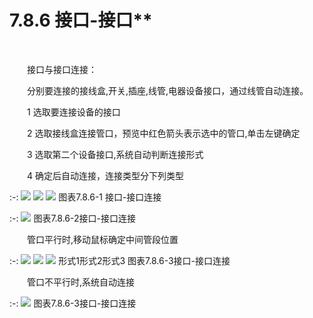 # 7.8.6 接口\-接口**
<br/>

&emsp;&emsp;接口与接口连接：

&emsp;&emsp;分别要连接的接线盒,开关,插座,线管,电器设备接口，通过线管自动连接。

&emsp;&emsp;1 选取要连接设备的接口

&emsp;&emsp;2 选取接线盒连接管口，预览中红色箭头表示选中的管口,单击左键确定

&emsp;&emsp;3 选取第二个设备接口,系统自动判断连接形式

&emsp;&emsp;4 确定后自动连接，连接类型分下列类型


:-: ![](images/473.png)      ![](images/474.png)    ![](images/475.png)
图表7.8.6-1 接口\-接口连接


:-: ![](images/476.png)
图表7.8.6-2接口\-接口连接

&emsp;&emsp;管口平行时,移动鼠标确定中间管段位置


:-: ![](images/477.png)   ![](images/478.png)   ![](images/479.png)
形式1形式2形式3
 图表7.8.6-3接口\-接口连接

&emsp;&emsp;管口不平行时,系统自动连接

:-: ![](images/480.png)
图表7.8.6-3接口\-接口连接